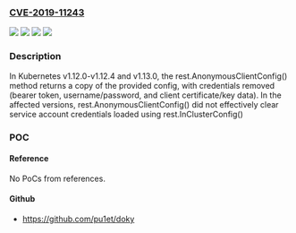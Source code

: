 ### [CVE-2019-11243](https://cve.mitre.org/cgi-bin/cvename.cgi?name=CVE-2019-11243)
![](https://img.shields.io/static/v1?label=Product&message=Kubernetes&color=blue)
![](https://img.shields.io/static/v1?label=Version&message=v1.12%20&color=brightgreen)
![](https://img.shields.io/static/v1?label=Version&message=v1.13%20&color=brightgreen)
![](https://img.shields.io/static/v1?label=Vulnerability&message=CWE-271%20Privilege%20Dropping%20%2F%20Lowering%20Errors&color=brightgreen)

### Description

In Kubernetes v1.12.0-v1.12.4 and v1.13.0, the rest.AnonymousClientConfig() method returns a copy of the provided config, with credentials removed (bearer token, username/password, and client certificate/key data). In the affected versions, rest.AnonymousClientConfig() did not effectively clear service account credentials loaded using rest.InClusterConfig()

### POC

#### Reference
No PoCs from references.

#### Github
- https://github.com/pu1et/doky

